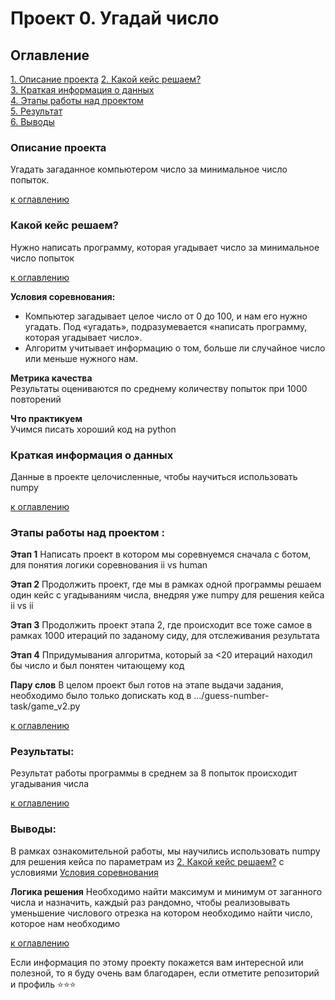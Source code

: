 # Проект 0. Угадай число
<a name="Оглавление"></a>

## Оглавление  
[1. Описание проекта](#Описание-проекта)
[2. Какой кейс решаем?](#Какой-кейс-решаем)  
[3. Краткая информация о данных](#Краткая-информация-о-данных)  
[4. Этапы работы над проектом](#Этапы-работы-над-проектом)  
[5. Результат](#Результат)    
[6. Выводы](#Выводы)

<a name="Описание проекта"></a>

### Описание проекта    
Угадать загаданное компьютером число за минимальное число попыток.

[к оглавлению](#Оглавление)

<a name="Какой кейс решаем?  "></a>

### Какой кейс решаем?    
Нужно написать программу, которая угадывает число за минимальное число попыток

[к оглавлению](#Оглавление)

<a name="Условия соревнования"></a>

**Условия соревнования:**  
- Компьютер загадывает целое число от 0 до 100, и нам его нужно угадать. Под «угадать», подразумевается «написать программу, которая угадывает число».
- Алгоритм учитывает информацию о том, больше ли случайное число или меньше нужного нам.

**Метрика качества**     
Результаты оцениваются по среднему количеству попыток при 1000 повторений

**Что практикуем**     
Учимся писать хороший код на python

<a name="Краткая информация о данных"></a>

### Краткая информация о данных
Данные в проекте целочисленные, чтобы научиться использовать numpy
  
[к оглавлению](#Оглавление)


<a name="Этапы работы над проектом "></a>

### Этапы работы над проектом :  

**Этап 1**
Написать проект в котором мы соревнуемся сначала с ботом, для понятия логики
соревнования ii vs human

**Этап 2**
Продолжить проект, где мы в рамках одной программы решаем один кейс
с угадываниям числа, внедряя уже numpy для решения кейса ii vs ii

**Этап 3**
Продолжить проект этапа 2, где происходит все тоже самое в рамках 
1000 итераций по заданому сиду, для отслеживания результата

**Этап 4**
Ппридумывания алгоритма, который за <20 итераций находил бы число 
и был понятен читающему код

**Пару слов**
В целом проект был готов на этапе выдачи задания, необходимо было только допискать код в .../guess-number-task/game_v2.py

[к оглавлению](#Оглавление)

<a name="Результаты"></a>

### Результаты:  
Результат работы программы в среднем за 8 попыток происходит угадывания числа

[к оглавлению](#Оглавление)

<a name="Выводы"></a>

### Выводы: 
В рамках ознакомительной работы, мы научились использовать numpy
для решения кейса по параметрам из [2. Какой кейс решаем?](#Какой-кейс-решаем) 
с условиями [Условия соревнования](#Условия-соревнования)

**Логика решения**
Необходимо найти максимум и минимум от заганного числа и назначить, каждый раз рандомно,
чтобы реализовывать уменьшение числового отрезка на котором необходимо найти число, которое
нам необходимо

[к оглавлению](#Оглавление)



Если информация по этому проекту покажется вам интересной или полезной, то я буду очень вам благодарен, если отметите репозиторий и профиль ⭐️⭐️⭐️